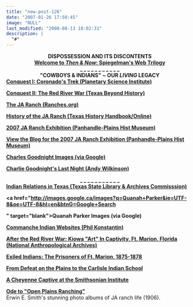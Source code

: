 ```yaml
---
title: "new-post-126"
date: "2007-01-26 17:50:45"
image: "NULL"
last_modified: "2008-08-13 18:02:31"
description: |
  "#"
---
```


<center><b>DISPOSSESSION AND ITS DISCONTENTS</b></center>
<center><b><a href="http://www.thenandnow.us" target="blank">Welcome to <i>Then & Now</i>: Spiegelman's Web Trilogy</a></b></center>
<center><b> _ _ _ _ _ _ _  _  _  _  _ </b></center>
<center><b>"COWBOYS & INDIANS"  ~  OUR <i>LIVING</i> LEGACY</b></center>
<b><a href="http://www.psi.edu/coronado/coronadosjourney2.html" target="blank">Conquest I: Coronado's Trek (Planetary Science Institute)</a></b> 

<b><a href="http://www.texasbeyondhistory.net/redriver/index.html" target="blank">Conquest II: The Red River War   (Texas Beyond History)</a></b>

<b><a href="http://www.ranches.org/JAranch.htm" target="blank">The JA Ranch  (Ranches.org)</a></b>

<b><a href="http://www.tsha.utexas.edu/handbook/online/articles/JJ/apj1.html" target="blank">History of the JA Ranch (Texas History Handbook/Online)</a></b>

<b><a href="http://www.panhandleplains.org/collection/special_ja_ranch.php" target="blank">2007 JA Ranch Exhibition (Panhandle-Plains Hist Museum)</a></b>

<b><a href="http://panhandleplains.blogspot.com/" target="blank">View the Blog for the 2007 JA Ranch Exhibition (Panhandle-Plains Hist Museum)</a></b>

<b><a href="http://images.google.ca/images?svnum=10&hl=en&q=Charles+Goodnight&btnG=Search
" target="blank">Charles Goodnight Images  (via Google)</a></b>

<b><a href="http://www.andywilkinson.net/cglnwrit.html" target="blank">Charlie Goodnight's Last Night (Andy Wilkinson)</a></b>

<center><b> _ _ _ _ _ _ _  _  _  _  _ </b></center>
<b><a href="http://www.tsl.state.tx.us/exhibits/indian/index.html" target="blank">Indian Relations in Texas (Texas State Library & Archives Commisssion)</a></b>

<b><a href="http://images.google.ca/images?q=Quanah+Parker&ie=UTF-8&oe=UTF-8&hl=en&btnG=Google+Search

" target="blank">Quanah Parker Images  (via Google)</a></b>

<b><a href="http://americanindian.net/links12comanche.html" target="blank">Commanche Indian Websites  (Phil Konstantin)</a></b>

<b><a href="http://www.nmnh.si.edu/naa/kiowa/ft_marion.htm" target="blank">After the Red River War: Kiowa "Art" In Captivity, Ft. Marion, Florida (National Anthropological Archives)</a></b>

<b><a href="http://home.epix.net/~landis/ftmarion.html" target="blank">Exiled Indians: The Prisoners of Ft. Marion, 1875-1878</a></b>

<b><a href="http://home.epix.net/~landis/histry.html" target="blank">From Defeat on the Plains to the Carlisle Indian School</a></b>

<b><a href="http://www.nmnh.si.edu/naa/squint_eyes/squint_eyes.htm" target="blank">A Cheyenne Captive at the Smithsonian Institute</a></b>

<b><a href="http://www.cartermuseum.org/collections/smith/collection.php?mcat=6&scat=16" target="blank">Ode to "Open Plains Ranching"</a></b><br>Erwin E. Smith's stunning photo albums of JA ranch life (1906).

